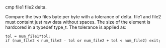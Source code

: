 cmp file1 file2 delta.

Compare the two files byte per byte with a tolerance of delta. file1 and
file2 must containt just raw data without spaces. The size of the element is
hardcored in a typedef type\_t. The tolerance is applied as:

    tol = num_file1*tol;
    if (num_file2 < num_file2 - tol or num_file2 + tol < num_file2) exit;
    
